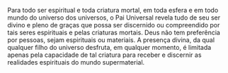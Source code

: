 ﻿Para todo ser espiritual e toda criatura mortal, em toda esfera e em todo mundo do universo dos universos, o Pai Universal revela tudo de seu ser divino e pleno de graças que possa ser discernido ou compreendido por tais seres espirituais e pelas criaturas mortais. Deus não tem preferência por pessoas, sejam espirituais ou materiais. A presença divina, da qual qualquer filho do universo desfruta, em qualquer momento, é limitada apenas pela capacidade de tal criatura para receber e discernir as realidades espirituais do mundo supermaterial.